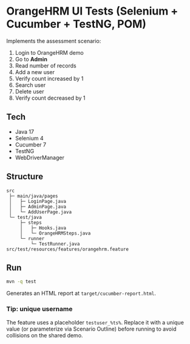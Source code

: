 # OrangeHRM UI Tests (Selenium + Cucumber + TestNG, POM)

Implements the assessment scenario:
1. Login to OrangeHRM demo
2. Go to **Admin**
3. Read number of records
4. Add a new user
5. Verify count increased by 1
6. Search user
7. Delete user
8. Verify count decreased by 1

## Tech
- Java 17
- Selenium 4
- Cucumber 7
- TestNG
- WebDriverManager

## Structure
```
src
 ├─ main/java/pages
 │   ├─ LoginPage.java
 │   ├─ AdminPage.java
 │   └─ AddUserPage.java
 └─ test/java
     ├─ steps
     │   ├─ Hooks.java
     │   └─ OrangeHRMSteps.java
     └─ runner
         └─ TestRunner.java
src/test/resources/features/orangehrm.feature
```

## Run
```bash
mvn -q test
```
Generates an HTML report at `target/cucumber-report.html`.

### Tip: unique username
The feature uses a placeholder `testuser_%ts%`. Replace it with a unique value (or parameterize via Scenario Outline) before running to avoid collisions on the shared demo.
